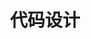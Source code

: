 ---
title: "代码设计"
description: "通过开源项目学习软件的设计思想。"
slug: "open-source"
image: "AAA.jpeg"
style:
    background: "#00BFFF"
    color: "#FFFFFF"
---